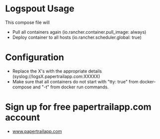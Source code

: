 # Logspout Usage

This compose file will
 - Pull all containers again  (io.rancher.container.pull_image: always)
 - Deploy container to all hosts (io.rancher.scheduler.global: true)
 
# Configuration
 - Replace the X's with the appropriate details (syslog://logsX.papertrailapp.com:XXXXX)
 - Make sure that all containers do not start with "tty: true" from docker-compose and "-t" from docker run commands.
 
# Sign up for free papertrailapp.com account
 - www.papertrailapp.com

